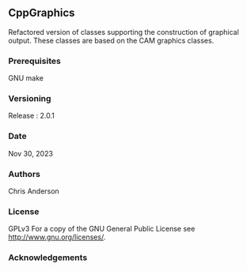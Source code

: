 ## CppGraphics
Refactored version of classes supporting the construction of graphical output. These classes are based on the CAM graphics classes. 


### Prerequisites

GNU make

### Versioning
Release : 2.0.1
### Date
Nov 30, 2023
### Authors

Chris Anderson

### License

GPLv3  For a copy of the GNU General Public License see <http://www.gnu.org/licenses/>.

### Acknowledgements
















